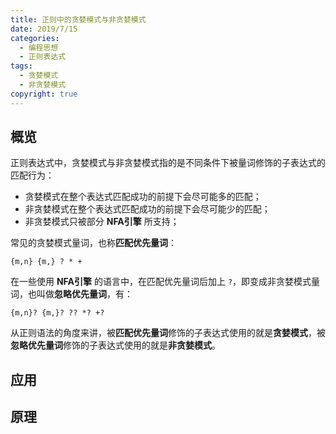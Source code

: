 ```yaml
---
title: 正则中的贪婪模式与非贪婪模式
date: 2019/7/15
categories:
  - 编程思想
  - 正则表达式
tags:
  - 贪婪模式
  - 非贪婪模式
copyright: true
---
```


## 概览

正则表达式中，贪婪模式与非贪婪模式指的是不同条件下被量词修饰的子表达式的匹配行为：
* 贪婪模式在整个表达式匹配成功的前提下会尽可能多的匹配；
* 非贪婪模式在整个表达式匹配成功的前提下会尽可能少的匹配；
* 非贪婪模式只被部分 **NFA引擎** 所支持；

常见的贪婪模式量词，也称**匹配优先量词**：
```
{m,n} {m,} ? * +
```

在一些使用 **NFA引擎** 的语言中，在匹配优先量词后加上 `?`，即变成非贪婪模式量词，也叫做**忽略优先量词**，有：
```
{m,n}? {m,}? ?? *? +?
```

从正则语法的角度来讲，被**匹配优先量词**修饰的子表达式使用的就是**贪婪模式**，被**忽略优先量词**修饰的子表达式使用的就是**非贪婪模式**。

## 应用

###

## 原理